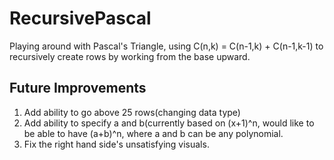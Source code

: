 # RecursivePascal

Playing around with Pascal's Triangle, using C(n,k) = C(n-1,k) + C(n-1,k-1) to recursively create rows by working from the base upward.

## Future Improvements
<ol>
  <li>Add ability to go above 25 rows(changing data type)</li>
<li>Add ability to specify a and b(currently based on (x+1)^n, would like to be able to have (a+b)^n, where a and b can be any polynomial.</li>
<li>Fix the right hand side's unsatisfying visuals.</li>
</ol>
